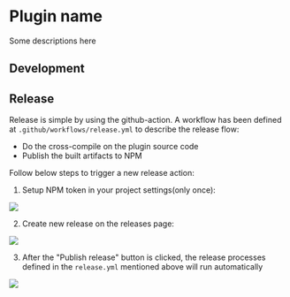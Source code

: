 # Plugin name

Some descriptions here

## Development

## Release

Release is simple by using the github-action. A workflow has been defined at `.github/workflows/release.yml` to describe the release flow:

- Do the cross-compile on the plugin source code
- Publish the built artifacts to NPM

Follow below steps to trigger a new release action:

1. Setup NPM token in your project settings(only once):

  ![](https://p5.music.126.net/obj/wo3DlcOGw6DClTvDisK1/14904863858/01c7/0999/8734/3e47114278e13a443f11b4f93d4f483e.png)


2. Create new release on the releases page:

  ![](https://p5.music.126.net/obj/wo3DlcOGw6DClTvDisK1/14904788539/33d2/37ac/790a/f9b44c6714259208a2964d869b822c95.png)

3. After the "Publish release" button is clicked, the release processes defined in the `release.yml` mentioned above will run automatically

  ![](https://p5.music.126.net/obj/wo3DlcOGw6DClTvDisK1/14904909779/212c/d518/5ff9/aec6a495b34c5f59c860712a6c25ae48.png)
